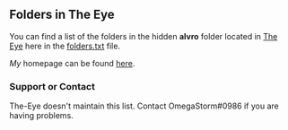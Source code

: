 ## Folders in The Eye

You can find a list of the folders in the hidden **alvro** folder located in [The Eye](https://the-eye.eu) here in the [folders.txt](https://zenulabidin.github.io/the-eye-urls/folders.txt) file.

*My* homepage can be found [here](https://zenulabidin.github.io).

### Support or Contact

The-Eye doesn't maintain this list. Contact OmegaStorm#0986 if you are having problems.
